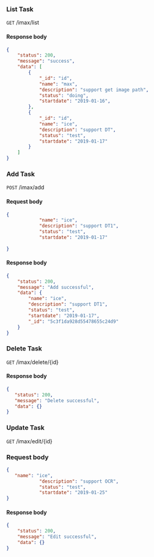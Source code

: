 
### List Task
`GET` /imax/list

#### Response body
```json
{
    "status": 200,
    "message": "success",
    "data": [
        {
            "_id": "id",
            "name": "max",
            "description": "support get image path",
            "status": "doing",
            "startdate": "2019-01-16",
        },
        {
            "_id": "id",
            "name": "ice",
            "description": "support DT",
            "status": "test",
            "startdate": "2019-01-17"
        }
    ]
}
```

### Add Task
`POST` /imax/add
#### Request body
```json
{
            "name": "ice",
            "description": "support DT1",
            "status": "test",
            "startdate": "2019-01-17"
    
}
```
#### Response body 
```json
{
    "status": 200,
    "message": "Add successful",
    "data": {
        "name": "ice",
        "description": "support DT1",
        "status": "test",
        "startdate": "2019-01-17",
        "_id": "5c3f1da928d55478655c24d9"
    }
}
```
### Delete Task
`GET` /imax/delete/{id}

#### Response body
```json
{
   "status": 200,
   "message": "Delete successful",
   "data": {}
}
```

### Update Task
`GET` /imax/edit/{id}
### Request body
```json
{
   "name": "ice",
            "description": "support OCR",
            "status": "test",
            "startdate": "2019-01-25"
}
```

#### Response body
```json
{
    "status": 200,
    "message": "Edit successful",
    "data": {}
}
```




